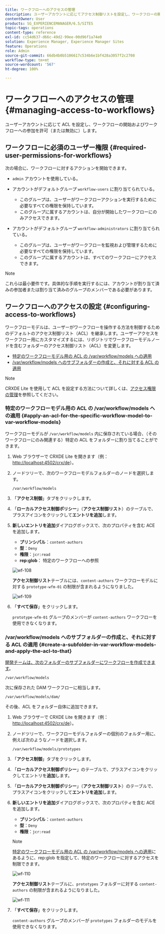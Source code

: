 ```yaml
---
title: ワークフローへのアクセスの管理
description: ユーザーアカウントに応じてアクセス制御リストを設定し、ワークフローの開始およびワークフローへの参加を許可（または無効に）する方法について説明します。
contentOwner: User
products: SG_EXPERIENCEMANAGER/6.5/SITES
topic-tags: operations
content-type: reference
exl-id: cc54d637-d66c-49d2-99ee-00d96f1a74e0
solution: Experience Manager, Experience Manager Sites
feature: Operations
role: Admin
source-git-commit: 66db4b0b5106617c534b6e1bf428a3057f2c2708
workflow-type: tm+mt
source-wordcount: '567'
ht-degree: 100%

---
```


# ワークフローへのアクセスの管理{#managing-access-to-workflows}

ユーザーアカウントに応じて ACL を設定し、ワークフローの開始およびワークフローへの参加を許可（または無効に）します。

## ワークフローに必須のユーザー権限 {#required-user-permissions-for-workflows}

次の場合に、ワークフローに対するアクションを開始できます。

* `admin` アカウントを使用している。
* アカウントがデフォルトグループ `workflow-users` に割り当てられている。

   * このグループは、ユーザーがワークフローアクションを実行するために必要なすべての権限を保持しています。
   * このグループに属するアカウントは、自分が開始したワークフローにのみアクセスできます。

* アカウントがデフォルトグループ `workflow-administrators` に割り当てられている。

   * このグループは、ユーザーがワークフローを監視および管理するために必要なすべての権限を保持しています。
   * このグループに属するアカウントは、すべてのワークフローにアクセスできます。

>[!NOTE]
>
>これらは最小要件です。具体的な手順を実行するには、アカウントが割り当て済みの参加者または割り当て済みのグループのメンバーである必要があります。

## ワークフローへのアクセスの設定 {#configuring-access-to-workflows}

ワークフローモデルは、ユーザーがワークフローを操作する方法を制御するためのデフォルトのアクセス制御リスト（ACL）を継承します。ユーザーアクセスをワークフロー用にカスタマイズするには、リポジトリでワークフローモデルノードを含むフォルダーのアクセス制御リスト（ACL）を変更します。

* [特定のワークフローモデル用の ACL の /var/workflow/models への適用](/help/sites-administering/workflows-managing.md#apply-an-acl-for-the-specific-workflow-model-to-var-workflow-models)
* [/var/workflow/models へのサブフォルダーの作成と、それに対する ACL の適用](/help/sites-administering/workflows-managing.md#create-a-subfolder-in-var-workflow-models-and-apply-the-acl-to-that)

>[!NOTE]
>
>CRXDE Lite を使用して ACL を設定する方法について詳しくは、[アクセス権限の管理](/help/sites-administering/user-group-ac-admin.md#access-right-management)を参照してください。

### 特定のワークフローモデル用の ACL の /var/workflow/models への適用 {#apply-an-acl-for-the-specific-workflow-model-to-var-workflow-models}

ワークフローモデルが `/var/workflow/models` 内に保存されている場合、（そのワークフローにのみ関連する）特定の ACL をフォルダーに割り当てることができます。

1. Web ブラウザーで CRXDE Lite を開きます（例：[http://localhost:4502/crx/de](http://localhost:4502/crx/de)）。
1. ノードツリーで、次のワークフローモデルフォルダーのノードを選択します。

   `/var/workflow/models`

1. 「**アクセス制御**」タブをクリックします。
1. 「**ローカルアクセス制御ポリシー**」（**アクセス制御リスト**）のテーブルで、プラスアイコンをクリックして&#x200B;**エントリを追加**&#x200B;します。
1. **新しいエントリを追加**&#x200B;ダイアログボックスで、次のプロパティを含む ACE を追加します。

   * **プリンシパル**：`content-authors`
   * **型**：`Deny`
   * **権限**：`jcr:read`
   * **rep:glob**： 特定のワークフローへの参照

   ![wf-108](assets/wf-108.png)

   **アクセス制御リスト**&#x200B;テーブルには、`content-authors` ワークフローモデルに対する `prototype-wfm-01` の制限が含まれるようになりました。

   ![wf-109](assets/wf-109.png)

1. 「**すべて保存**」をクリックします。

   `prototype-wfm-01` グループのメンバーが `content-authors` ワークフローを使用できなくなります。

### /var/workflow/models へのサブフォルダーの作成と、それに対する ACL の適用 {#create-a-subfolder-in-var-workflow-models-and-apply-the-acl-to-that}

[開発チームは、次のフォルダーのサブフォルダーにワークフローを作成できます](/help/sites-developing/workflows-models.md#creating-a-new-workflow)。

`/var/workflow/models`

次に保存された DAM ワークフローに相当します。

`/var/workflow/models/dam/`

その後、ACL をフォルダー自体に追加できます。

1. Web ブラウザーで CRXDE Lite を開きます（例：[http://localhost:4502/crx/de](http://localhost:4502/crx/de)）。
1. ノードツリーで、ワークフローモデルフォルダーの個別のフォルダー用に、例えば次のようなノードを選択します。

   `/var/workflow/models/prototypes`

1. 「**アクセス制御**」タブをクリックします。
1. 「**ローカルアクセス制御ポリシー**」のテーブルで、プラスアイコンをクリックしてエントリを&#x200B;**追加**&#x200B;します。
1. 「**ローカルアクセス制御ポリシー**」（**アクセス制御リスト**）のテーブルで、プラスアイコンをクリックして&#x200B;**エントリを追加**&#x200B;します。
1. **新しいエントリを追加**&#x200B;ダイアログボックスで、次のプロパティを含む ACE を追加します。

   * **プリンシパル**：`content-authors`
   * **型**：`Deny`
   * **権限**：`jcr:read`

   >[!NOTE]
   >
   >[特定のワークフローモデル用の ACL の /var/workflow/models への適用](/help/sites-administering/workflows-managing.md#apply-an-acl-for-the-specific-workflow-model-to-var-workflow-models)にあるように、rep:glob を指定して、特定のワークフローに対するアクセスを制限できます。

   ![wf-110](assets/wf-110.png)

   **アクセス制御リスト**&#x200B;テーブルに、`prototypes` フォルダーに対する `content-authors` の制限が含まれるようになりました。

   ![wf-111](assets/wf-111.png)

1. 「**すべて保存**」をクリックします。

   `content-authors` グループのメンバーが `prototypes` フォルダーのモデルを使用できなくなります。
